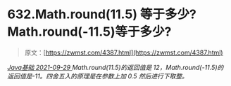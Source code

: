 <!--yml
category: 未分类
date: 0001-01-01 00:00:00
--->

# 632.Math.round(11.5) 等于多少? Math.round(-11.5)等于多少?

> 原文：[https://zwmst.com/4387.html](https://zwmst.com/4387.html)

   [ *Java基础* ](https://zwmst.com/java%e5%9f%ba%e7%a1%80)*[ <time datetime="2021-09-30T00:17:13+08:00"> 2021-09-29 </time> ](https://zwmst.com/4387.html)  Math.round(11.5)的返回值是 12，Math.round(-11.5)的返回值是-11。四舍五入的原理是在参数上加 0.5 然后进行下取整。*